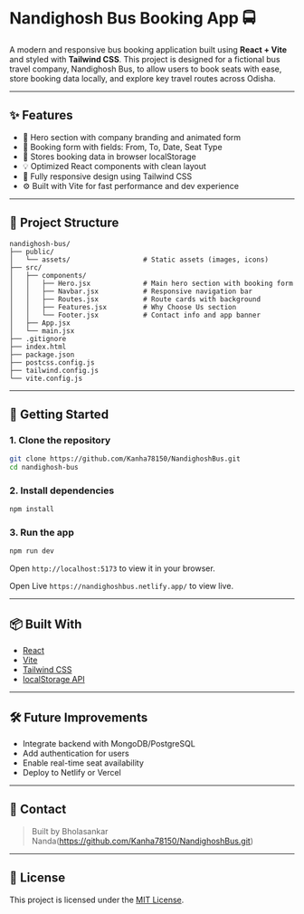# Nandighosh Bus Booking App 🚍

A modern and responsive bus booking application built using **React + Vite** and styled with **Tailwind CSS**. This project is designed for a fictional bus travel company, Nandighosh Bus, to allow users to book seats with ease, store booking data locally, and explore key travel routes across Odisha.

---

## ✨ Features

- 🎯 Hero section with company branding and animated form
- 📅 Booking form with fields: From, To, Date, Seat Type
- 💾 Stores booking data in browser localStorage
- 💡 Optimized React components with clean layout
- 📱 Fully responsive design using Tailwind CSS
- ⚙️ Built with Vite for fast performance and dev experience

---

## 📁 Project Structure

```
nandighosh-bus/
├── public/
│   └── assets/                  # Static assets (images, icons)
├── src/
│   ├── components/
│   │   ├── Hero.jsx             # Main hero section with booking form
│   │   ├── Navbar.jsx           # Responsive navigation bar
│   │   ├── Routes.jsx           # Route cards with background
│   │   ├── Features.jsx         # Why Choose Us section
│   │   └── Footer.jsx           # Contact info and app banner
│   ├── App.jsx
│   └── main.jsx
├── .gitignore
├── index.html
├── package.json
├── postcss.config.js
├── tailwind.config.js
└── vite.config.js
```

---

## 🚀 Getting Started

### 1. Clone the repository
```bash
git clone https://github.com/Kanha78150/NandighoshBus.git
cd nandighosh-bus
```

### 2. Install dependencies
```bash
npm install
```

### 3. Run the app
```bash
npm run dev
```

Open `http://localhost:5173` to view it in your browser.

Open Live `https://nandighoshbus.netlify.app/` to view live.

---

## 📦 Built With

- [React](https://reactjs.org/)
- [Vite](https://vitejs.dev/)
- [Tailwind CSS](https://tailwindcss.com/)
- [localStorage API](https://developer.mozilla.org/en-US/docs/Web/API/Window/localStorage)

---

## 🛠️ Future Improvements

- Integrate backend with MongoDB/PostgreSQL
- Add authentication for users
- Enable real-time seat availability
- Deploy to Netlify or Vercel

---

## 📧 Contact

> Built by Bholasankar Nanda(https://github.com/Kanha78150/NandighoshBus.git)  


---

## 📝 License

This project is licensed under the [MIT License](LICENSE).
